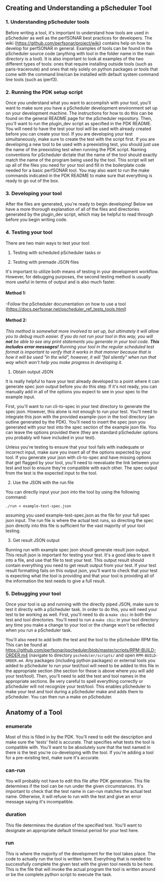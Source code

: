 ## Creating and Understanding a pScheduler Tool

### 1. Understanding pScheduler tools

Before writing a tool, it's important to understand how tools are used in pScheduler as well as the perfSONAR 
best practices for developers. The wiki (https://github.com/perfsonar/project/wiki) contains help on how to develop for perfSONAR
in general. Examples of tools can be found in the pScheduler source code (anything with tool in the folder name in the 
main directory is a tool). It is also important to look at examples of the two different types of tools: ones that require installing outside tools (such as paris-traceroute) and ones that rely solely on python packages or tools that come with the command line/can be installed with default system command line tools (such as iperf3).

### 2. Running the PDK setup script

Once you understand what you want to accomplish with your tool, you'll want to make sure you have a pScheduler development 
environment set up on your development machine. The instructions for how to do this can be found on the general README page for 
the pScheduler repository. Then, you'll want to run the plugin_dev script as specified in the PDK README. You will need to have the test your tool will be used with already created before you can create your tool. If you are developing your test simultaneously, make sure to create the test with the script first. If you are developing a new tool to be used with a preexisting test, you should just use the name of the preexisting test when running the PDK script. Naming conventions for pScheduler dictate that the name of the tool should exactly match the name of the program being used by the tool. This script will set 
up all of the files you need for your tool and fill in the boilerplate code needed for a basic perfSONAR tool. You
may also want to run the make commands indicated in the PDK README to make sure that everything is ready to go out of the box.

### 3. Developing your tool

After the files are generated, you're ready to begin developing! Below we have a more thorough explanation of all of the files 
and directories generated by the plugin_dev script, which may be helpful to read through before you begin writing code.

### 4. Testing your tool
There are two main ways to test your tool:

1. Testing with scheduled pScheduler tasks or

2. Testing with premade JSON files

It's important to utilize both means of testing in your development workflow. However, for debugging purposes, the second 
testing method is usually more useful in terms of output and is also much faster.

#### Method 1:

-Follow the pScheduler documentation on how to use a tool (https://docs.perfsonar.net/pscheduler_ref_tests_tools.html)

#### Method 2:

_This method is somewhat more involved to set up, but ultimately it will allow you to debug much easier. If you do not run 
your tool in this way, you will **not** be able to see any print statements you generate in your tool code. **This 
includes error messages!** Running your tool in the regular scheduled test format is important to verify that it works 
in that manner because that is how it will be used "in the wild", however, it will "fail silently" when run that way which won't 
help you make progress in developing it._

1. Obtain output JSON

It is really helpful to have your test already developed to a point where it can generate spec json output before you do this step. If it's not ready, you can manually add in all of the options you expect to see in your spec to the example input. 

First, you'll want to run cli-to-spec in your test directory to generate the spec json. However, this alone is not enough to run your test. You'll need to integrate this json with the provided example-json in the tool directory (an outline generated by the PDK). You'll need to insert the spec json you generated with your test into the spec section of the example json file. You can leave the options provided there (they are standard pScheduler options you probably will have included in your test). 

Unless you're testing to ensure that your tool fails with inadequate or incorrect input, make sure you insert all of the options expected by your tool. If you generate your json with cli-to-spec and have missing options that get flagged by your tool, you'll need to reevaluate the link between your test and tool to ensure they're compatible with each other. The spec output from the test is the expected input to the tool.

2. Use the JSON with the run file

You can directly input your json into the tool by using the following command:

```./run < example-test-spec.json```

assuming you used example-test-spec.json as the file for your full spec json input. The run file is where the actual test runs, so directing the spec json directly into this file is sufficient for the vast majority of your tool testing.

3. Get result JSON output

Running run with example spec json shoudl generate result json output. This result json is important for testing your test. It's a good idea to save it into a file, and use that file to test your test. This output result should contain everything you need to get result output from your test. If your test result formatting fails on this output json, you'll want to check that your test is expecting what the tool is providing and that your tool is providing all of the information the test needs to give a full result. 

 ### 5. Debugging your tool
 
 Once your tool is up and running with the directly piped JSON, make sure to test it directly with a pScheduler task. In order to do this, you will need your test to be working as well. First, you'll need to do a ```make cbic``` in both the test and tool directories. You'll need to run a ```make cbic``` in your tool directory any time you make a change to your tool or the change won't be reflected when you run a pScheduler task.

You'll also need to add both the test and the tool to the pScheduler RPM file. This can be found at https://github.com/perfsonar/pscheduler/blob/master/scripts/RPM-BUILD-ORDER.m4 (navigate to directory ```pscheduler/scripts/``` and open ```RPM-BUILD-ORDER.m4```. Any packages (including python packages) or external tools you added to pScheduler to run your test/tool will need to be added to this file in the appropriate section (the section for these is above where you will add your test/tool). Then, you'll need to add the test and tool names in the appropriate sections. Be very careful to spell everything correctly or pScheduler will not recognize your test/tool. This enables pScheduler to make your test and tool during a pScheduler make and adds them to pScheduler. You can then run a make on pScheduler.

## Anatomy of a Tool

### enumerate

Most of this is filled in by the PDK. You'll need to edit the description and make sure the 'tests' field is accurate. That specifies what tests the tool is compatible with. You'll want to be absolutely sure that the test named in there is the test you're co-developing with the tool. If you're adding a tool for a pre-existing test, make sure it's accurate.

### can-run 

You will probably not have to edit this file after PDK generation. This file determines if the tool can be run under the given circumstances. It's important to check that the test name in can-run matches the actual test name. Otherwise, it will refuse to run with the test and give an error message saying it's incompatible.

### duration

This file determines the duration of the specified test. You'll want to designate an appropriate default timeout period for your test here.

### run

This is where the majority of the development for the tool takes place. The code to actually run the tool is written here. Everything that is needed to successfully complete the given test with the given tool needs to be here. This is the file that will invoke the actual program the tool is written around or be the complete python script to execute the task.


